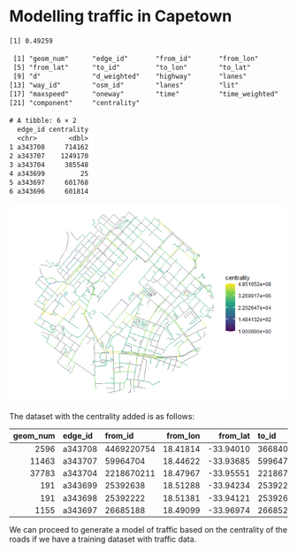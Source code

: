 # Modelling traffic in Capetown


    [1] 0.49259

     [1] "geom_num"      "edge_id"       "from_id"       "from_lon"     
     [5] "from_lat"      "to_id"         "to_lon"        "to_lat"       
     [9] "d"             "d_weighted"    "highway"       "lanes"        
    [13] "way_id"        "osm_id"        "lanes"         "lit"          
    [17] "maxspeed"      "oneway"        "time"          "time_weighted"
    [21] "component"     "centrality"   

    # A tibble: 6 × 2
      edge_id centrality
      <chr>        <dbl>
    1 a343708     714162
    2 a343707    1249170
    3 a343704     385548
    4 a343699         25
    5 a343697     601768
    6 a343696     601814

![](README_files/figure-commonmark/plot-centrality-1.png)

The dataset with the centrality added is as follows:

| geom_num | edge_id | from_id | from_lon | from_lat | to_id | to_lon | to_lat | d | d_weighted | highway | lanes | way_id | osm_id | lanes.1 | lit | maxspeed | oneway | time | time_weighted | component | centrality |
|---:|:---|:---|---:|---:|:---|---:|---:|---:|---:|:---|:---|:---|:---|:---|:---|:---|:---|---:|---:|---:|---:|
| 2596 | a343708 | 4469220754 | 18.41814 | -33.94010 | 36684068 | 18.41834 | -33.93992 | 29.18203 | 58.36406 | residential | 1 | 5364234 | 5364234 | 1 | NA | NA | TRUE | 1.750922 | 3.501843 | 1 | 714162 |
| 11463 | a343707 | 59964704 | 18.44622 | -33.93685 | 59964725 | 18.44371 | -33.93658 | 233.94434 | 467.88869 | residential | 2 | 227878319 | 227878319 | 2 | NA | 60 | FALSE | 14.036661 | 28.073321 | 1 | 1249170 |
| 37783 | a343704 | 2218670211 | 18.47967 | -33.95551 | 2218670332 | 18.47913 | -33.95683 | 458.74564 | 1146.86409 | service | NA | 211943315 | 211943315 | NA | NA | NA | FALSE | 27.524738 | 68.811846 | 1 | 385548 |
| 191 | a343699 | 25392638 | 18.51288 | -33.94234 | 25392222 | 18.51381 | -33.94121 | 154.05001 | 308.10002 | residential | NA | 4245995 | 4245995 | NA | NA | 60 | FALSE | 9.243001 | 18.486001 | 1 | 25 |
| 191 | a343698 | 25392222 | 18.51381 | -33.94121 | 25392638 | 18.51288 | -33.94234 | 154.05001 | 308.10002 | residential | NA | 4245995 | 4245995 | NA | NA | 60 | FALSE | 9.243001 | 18.486001 | 1 | 25 |
| 1155 | a343697 | 26685188 | 18.49099 | -33.96974 | 26685209 | 18.49165 | -33.97025 | 84.70391 | 169.40783 | residential | NA | 4376043 | 4376043 | NA | NA | 60 | FALSE | 5.082235 | 10.164470 | 1 | 601768 |

We can proceed to generate a model of traffic based on the centrality of
the roads if we have a training dataset with traffic data.
